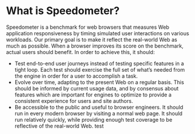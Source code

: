 # What is Speedometer?

Speedometer is a benchmark for web browsers that measures Web application responsiveness
by timing simulated user interactions on various workloads. Our primary goal is to make it
reflect the real-world Web as much as possible. When a browser improves its score on the
benchmark, actual users should benefit. In order to achieve this, it should:

- Test end-to-end user journeys instead of testing specific features in a tight loop. Each
  test should exercise the full set of what’s needed from the engine in order for a user to
  accomplish a task.
- Evolve over time, adapting to the present Web on a regular basis. This should be informed
  by current usage data, and by consensus about features which are important for engines to
  optimize to provide a consistent experience for users and site authors.
- Be accessible to the public and useful to browser engineers. It should run in every modern
  browser by visiting a normal web page. It should run relatively quickly, while providing
  enough test coverage to be reflective of the real-world Web.
test
